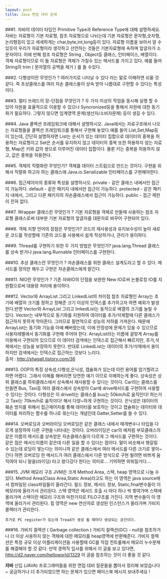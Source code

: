 ```yaml
---
layout: post
title: Java 면접 대비 문제
---
```




###1. 자바의 데이터 타입인 Primitive Type과 Reference Type에 대해 설명하세요.
	자바는 자료형이 기본 자료형, 참조 자료형으로 나뉘는데 기본 자료형은 문자형,숫자형,논리형등이 있고 세세하게는 char,byte,int,long등이 있다. 자료형 이름을 보아서 알 수 있듯이 우리가 자료형이라 생각하고 선언하는 것들은 기본자료형에 속하며 앞글자가 소문자이다. 이에 반해 참조 자료형은 String , Object등 클래스, 인터페이스, 배열이다. 객체 자료형이므로 이 들 자료형은 객체가 가질수 있는 메서드를 가지고 있다. 예를 들어 String의 trim ( 문자열의 공백을 제거 ) 를 들 수있다.

###2. 다형성이란 무엇인가 ?
     여러가지로 나타날 수 있다 라는 말로 이해하면 쉬울 것 같다. 즉 조상클래스를 여러 자손 클래스들이 상속 받아 나름대로 구현할 수 있다는 특성이다.

###3. 멀티 쓰레드의 장-단점을 무엇인가 ? 
     두 가지 이상의 작업을 동시해 실행 할 수 있어 자원을 효율적으로 이용할 수 있으나 Syncronized등을 통해서 자원에 대한 동기화가 필요하다. 그렇지 않으면 임계영역 문제(생산자/소비자문제) 등이 생길 수 있다.

###4. Java 콜렉션 프레임워크에 대해서 설명하시오.
     Java에서는 자료구조에서 나오는 자료형들을 콜렉션 프레임워크를 통해서 구현해 놓았다.예를 들어 List,Set,Map등이 있는데, 간단히 설명하자면 List는 순서가 있는 데이터 집합으로 데이터의 중복을 허용하는 자료형이고 Set은 순서를 유지하지 않고 데이터의 중복 또한 허용하지 않는 자료형, Map은 키와 값의 쌍으로 이루어진 데이터 집합이다. 물론 키는 중복을 허용하지 않고, 값은 중복을 허용한다. 

###5. 객체의 직렬화란 무엇인가?
     객체를 데이터 스트림으로 만드는 것이다. 구현을 위해서 직렬화 하고자 하는 클래스에 Java.io.Serializable 인터페이스를 구현해야한다.

###6. 접근제어자의 종류와 특성을 설명하시오.
     private - 같은 클래스 내에서만 접근이 가능하다.
     default - 같은 패키지 내에서만 접근이 가능하다.
     protected - 같은 패키지 내에서, 그리고 다른 패키지의 자손클래스에서 접근이 가능하다.
     public - 접근 제한이 전혀 없다.

###7. Wrapper 클래스란 무엇인가 ? 
     기본 자료형을 객체로 만들때 사용하는 참조 자료형 클래스로써 대부분 기본 자료형의 앞글자를 대문자로 바꾸어 구현되어 있다.

###8. 객체 지향 언어의 장점은 무엇인가?
     코드의 재사용성과 유지보수성이 높아 새로운 코드를 작성할때 기존의 코드를 사용해서 쉽게 작성하거나, 관리가 용이하다.

###9. Thread를 구현하기 위한 두 가지 방법은 무엇인가?
     java.lang.Thread 클래스를 상속 받거나 java.lang.Runnable 인터페이스를 구현한다.

###10. 추상 클래스란 무엇인가 ?
     자손클래스를 위한 클래스 설계도라고 할 수 있다. 메서드를 정의만 해두고 구현은 자손클래스에게 맡긴다.

###11. NIO란 무엇인가 ?
     기존 자바IO의 단점을 보완한 New IO로써 논블로킹 IO를 지원함으로써 대용량 처리에 용이하다.

###12. Vector와 ArrayList 그리고 LinkedList의 차이점
     참조 자료형인 Array는 초기에 배열의 크기를 정하고 정해준 크기 이상의 인덱스를 추가하고자 하면 예외가 발생한다.반면 Vector와 ArrayList 그리고 linkedList는 동적으로 배열의 크기를 늘릴 수 있다. Vector는 내부적으로 동기화를 지원하여 데이터를 추가/삭제할때 다른 클래스가 접근하지 못하게 막아준다. 그러므로 필연적으로 성능의 저하를 가져온다. 때문에 ArrayList는 동기화 기능을 아예 빼버렸는데, 이에 안정성에 문제가 있을 수 있으므로 사용자레벨에서 동기화를 구현해 주어야 한다. ArrayList라는 이름에 걸맞게 Array를 이용해서 구현되어 있으므로 이 데이터 검색에는 인덱스로 접근해서 빠르지만, 추가,삭제에서는 성능을 보장하지 못한다. 반대로 LinkedList는 데이터의 추가/삭제에서 용이하지만 검색에서는 인덱스로 접근하는 것보다 느리다.       
     출처 : http://shagall.tistory.com/36

###13. OOP의 특징
	상속성,다형성,은닉성, 캡슐화가 있는데 이런 용어를 암기할려고하면 어렵다. 
	그래서 이해를 해버리면 당연한 얘기 이므로 이해하는게 좋다. 
	상속성은 상위 클래스를 하위클래스에서 상속해서 재사용할 수 있다는 것이다. Car라는 클래스를 만들면 Bus, Taxi등 여러 클래스에서 상속받아 Car에 drive메서드를 구현하여 사용할 수 있다는 것이다. 다형성은 이 drive라는 클래스를 bus는 50km/h로 움직인다! 하는거고 Taxi는 70km/h로 움직이다! 해서 다양~하게 구현하는 것이다. 은닉성은 데이터의 훼손 방지를 위해서 접근제어자를 통해 데이터를 보호하는 것이고 캡슐화는 데이터와 데이터를 처리하는 함수를 하나로 묶는다는 개념인데 Gatter,Setter를 들 수 있다. 

###14. 오버로딩과 오버라이딩
     오버로딩은 같은 클래스 내에서 매개변수나 타입을 다르게 설정하여 다른 구현을 나타내는 것이다. 
     오버라이딩은 car의 예처럼 부모클래스의 같은 이름의 메서드를 상속받은 자손클래스들이 다르게 그 메서드를 구현하는 것이다.
     같은 점은 메서드이름이 같은데 다른 일을 할 수 있다는 점이다. 말이 비슷해서 헷갈릴 수 있는데 로딩이 쌓는다는 의미니까 같은 클래스에서 여러 메서드를 다른 크기로 쌓아~간다 하면 오버로딩 한 메서드가 여러 클래스에서 다른 방식으로 구현 될려면 바쁘게 움직여야 되니 말을(라이딩) 타고 왔다갔다 한다는 의미로... 기억하면 외워질거다....

###15. JVM 메모리 구조
	JVM은 크게 Method Area, 스택, heap 영역으로 나눌 수 있다.
	Method Area(Class Area,Static Area)라고도 하는 이 영역은 java source에서 컴파일된 class파일들이 올라간다.
	필드 정보, 메서드 정보, Static,final변수들이 이 메모리에 올라가서 관리된다.
	스택 영역은 메서드 호출 시 마다 하나 씩 쌓여가며 스택에 올라가며 스택이란 메모리 구조와 마찬가지로 FILO구조를 가진다.
	지역 변수들이 이 영역에 올라가서 관리된다.
	힙 영역은 new 연산자로 생성된 인스턴스가 올라가며 가비지 콜렉터가 관리한다.

	추가로 PC register가 있는데 Tread가 생성 될 때마다 생성되는 공간이다.


###16. 가비지 컬렉션 ( Garbage collection )
	가비지 컬렉션(GC) - null을 참조하거나 더 이상 사용하지 않는 객체에 대한 메모리를 heap영역에 반환해준다.
	가비지 컬렉션은 특정 규모 이상 어플리케이션을 사용할때 GC를 직접 컨트롤해서 메모리 누수문제를 해결해야 할 것 같다.
	만약 경력직 입사를 위해서 이 글을 보고 있다면, http://d2.naver.com/helloworld/1329 이 글을 참조하는 것이 더 좋을 것 같다.
	
	
**자바** 신입 (JAVA) 프로그래머들을 위한 면접 대비 질문들을 뽑아서 정리해 보았습니다 ~ 궁금하거나 더 추가되었으면 하는 문제가 있으면 페이스북 메시지 보내주세요 !


     



 